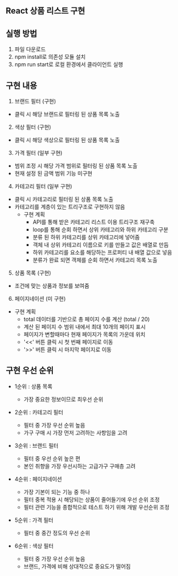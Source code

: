 ## React 상품 리스트 구현

## 실행 방법

1. 파일 다운로드
2. npm install로 의존성 모듈 설치
3. npm run start로 로컬 환경에서 클라이언트 실행

## 구현 내용

1. 브랜드 필터 (구현)

- 클릭 시 해당 브랜드로 필터링 된 상품 목록 노출

2. 색상 필터 (구현)

- 클릭 시 해당 색상으로 필터링 된 상품 목록 노출

3. 가격 필터 (일부 구현)

- 범위 조정 시 해당 가격 범위로 필터링 된 상품 목록 노출
- 현재 설정 된 금액 범위 기능 미구현

4. 카테고리 필터 (일부 구현)

- 클릭 시 카테고리로 필터링 된 상품 목록 노출
- 카테고리를 계층이 있는 트리구조로 구현하지 않음
  - 구현 계획
    - API를 통해 받은 카테고리 리스트 이용 트리구조 재구축
    - loop를 통해 순회 하면서 상위 카테고리와 하위 카테고리 구분
    - 분류 된 하위 카테고리를 상위 카테고리에 넣어줌
    - 객체 내 상위 카테고리 이름으로 키를 만들고 값은 배열로 만듬
    - 하위 카테고리를 요소를 해당하는 프로퍼티 내 배열 값으로 넣음
    - 분류가 완료 되면 객체를 순회 하면서 카테고리 목록 노출

5. 상품 목록 (구현)

- 조건에 맞는 상품과 정보를 보여줌

6. 페이지네이션 (미 구현)

- 구현 계획
  - total 데이터를 기반으로 총 페이지 수를 계산 (total / 20)
  - 계산 된 페이지 수 범위 내에서 최대 10개의 페이지 표시
  - 페이지가 변할때마다 현재 페이지가 목록의 가운데 위치
  - '<<' 버튼 클릭 시 첫 번째 페이지로 이동
  - '>>' 버튼 클릭 시 마지막 페이지로 이동

## 구현 우선 순위

- 1순위 : 상품 목록

  - 가장 중요한 정보이므로 최우선 순위

- 2순위 : 카테고리 필터

  - 필터 중 가장 우선 순위 높음
  - 가구 구매 시 가장 먼저 고려하는 사항임을 고려

- 3순위 : 브랜드 필터

  - 필터 중 우선 순위 높은 편
  - 본인 취향을 가장 우선시하는 고급가구 구매층 고려

- 4순위 : 페이지네이션

  - 가장 기본이 되는 기능 중 하나
  - 필터 중복 적용 시 해당되는 상품이 줄어들기에 우선 순위 조정
  - 필터 관련 기능을 종합적으로 테스트 하기 위해 개발 우선순위 조정

- 5순위 : 가격 필터

  - 필터 중 중간 정도의 우선 순위

- 6순위 : 색상 필터

  - 필터 중 가장 우선 순위 높음
  - 브랜드, 가격에 비해 상대적으로 중요도가 떨어짐
